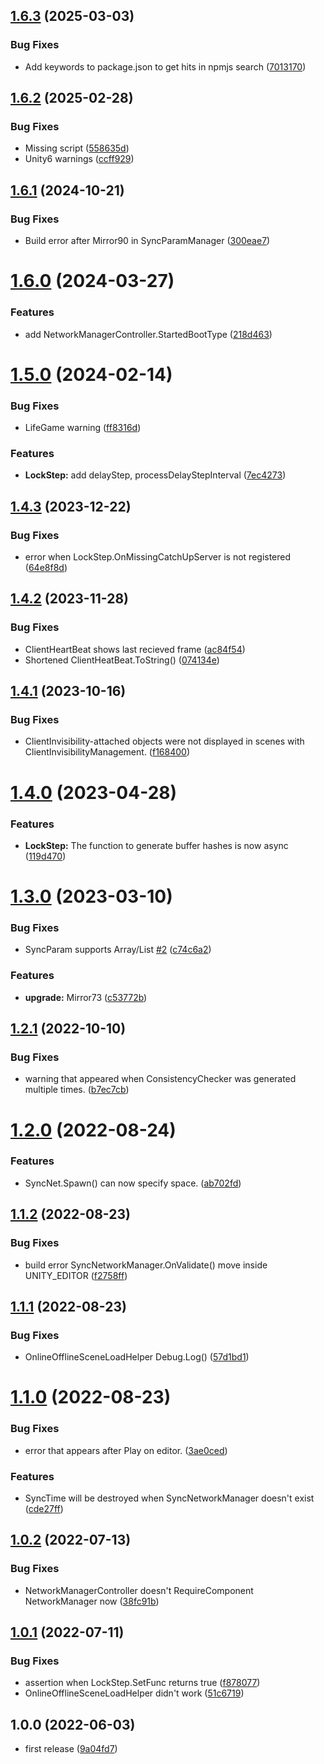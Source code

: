 ## [1.6.3](https://github.com/fuqunaga/SyncUtilForMirror/compare/v1.6.2...v1.6.3) (2025-03-03)


### Bug Fixes

* Add keywords to package.json to get hits in npmjs search ([7013170](https://github.com/fuqunaga/SyncUtilForMirror/commit/701317020137c6b91b100ef8222e7f507d39e80f))

## [1.6.2](https://github.com/fuqunaga/SyncUtilForMirror/compare/v1.6.1...v1.6.2) (2025-02-28)


### Bug Fixes

* Missing script ([558635d](https://github.com/fuqunaga/SyncUtilForMirror/commit/558635de9036187be5a014c4277567e7e24169f0))
* Unity6 warnings ([ccff929](https://github.com/fuqunaga/SyncUtilForMirror/commit/ccff9298ba08cdca4bbdd62913bf9bba26cac514))

## [1.6.1](https://github.com/fuqunaga/SyncUtilForMirror/compare/v1.6.0...v1.6.1) (2024-10-21)


### Bug Fixes

* Build error after Mirror90 in SyncParamManager ([300eae7](https://github.com/fuqunaga/SyncUtilForMirror/commit/300eae70f0e72ee73d58d3bf219d3e794ee4a36a))

# [1.6.0](https://github.com/fuqunaga/SyncUtilForMirror/compare/v1.5.0...v1.6.0) (2024-03-27)


### Features

* add NetworkManagerController.StartedBootType ([218d463](https://github.com/fuqunaga/SyncUtilForMirror/commit/218d46320337ca74bffb8020ab8de4d05f692fd7))

# [1.5.0](https://github.com/fuqunaga/SyncUtilForMirror/compare/v1.4.3...v1.5.0) (2024-02-14)


### Bug Fixes

* LifeGame warning ([ff8316d](https://github.com/fuqunaga/SyncUtilForMirror/commit/ff8316dda1ae413b0540f3ae6cbaf8319a80affa))


### Features

* **LockStep:** add delayStep, processDelayStepInterval ([7ec4273](https://github.com/fuqunaga/SyncUtilForMirror/commit/7ec42731e3979e87ca25561b36ed2b0033052684))

## [1.4.3](https://github.com/fuqunaga/SyncUtilForMirror/compare/v1.4.2...v1.4.3) (2023-12-22)


### Bug Fixes

* error when LockStep.OnMissingCatchUpServer is not registered ([64e8f8d](https://github.com/fuqunaga/SyncUtilForMirror/commit/64e8f8df8b4cdc3929b78a160afc3615cc5cd6a8))

## [1.4.2](https://github.com/fuqunaga/SyncUtilForMirror/compare/v1.4.1...v1.4.2) (2023-11-28)


### Bug Fixes

* ClientHeartBeat shows last recieved frame ([ac84f54](https://github.com/fuqunaga/SyncUtilForMirror/commit/ac84f540a7f80dfedf1f542d309af02eea49cc6f))
* Shortened ClientHeatBeat.ToString() ([074134e](https://github.com/fuqunaga/SyncUtilForMirror/commit/074134e2bd52c4629d117e18b939c9e4835dec0d))

## [1.4.1](https://github.com/fuqunaga/SyncUtilForMirror/compare/v1.4.0...v1.4.1) (2023-10-16)


### Bug Fixes

* ClientInvisibility-attached objects were not displayed in scenes with ClientInvisibilityManagement. ([f168400](https://github.com/fuqunaga/SyncUtilForMirror/commit/f16840035654988100948a0a07ba6e77d74cb900))

# [1.4.0](https://github.com/fuqunaga/SyncUtilForMirror/compare/v1.3.0...v1.4.0) (2023-04-28)


### Features

* **LockStep:** The function to generate buffer hashes is now async ([119d470](https://github.com/fuqunaga/SyncUtilForMirror/commit/119d4701c010cabcae49bbeb092fbbd88be80a39))

# [1.3.0](https://github.com/fuqunaga/SyncUtilForMirror/compare/v1.2.1...v1.3.0) (2023-03-10)


### Bug Fixes

* SyncParam supports Array/List [#2](https://github.com/fuqunaga/SyncUtilForMirror/issues/2) ([c74c6a2](https://github.com/fuqunaga/SyncUtilForMirror/commit/c74c6a25f8a01e99e1ba02c6c62e9b93b45f5a24))


### Features

* **upgrade:** Mirror73 ([c53772b](https://github.com/fuqunaga/SyncUtilForMirror/commit/c53772b625d61095bf2f42b88cb16b7248b2ae52))

## [1.2.1](https://github.com/fuqunaga/SyncUtilForMirror/compare/v1.2.0...v1.2.1) (2022-10-10)


### Bug Fixes

* warning that appeared when ConsistencyChecker was generated multiple times. ([b7ec7cb](https://github.com/fuqunaga/SyncUtilForMirror/commit/b7ec7cbf16c7988ad2aa66ce66d77e6d89140a40))

# [1.2.0](https://github.com/fuqunaga/SyncUtilForMirror/compare/v1.1.2...v1.2.0) (2022-08-24)


### Features

* SyncNet.Spawn() can now specify space. ([ab702fd](https://github.com/fuqunaga/SyncUtilForMirror/commit/ab702fdb65bc0ed91f8ec3247b19948540673108))

## [1.1.2](https://github.com/fuqunaga/SyncUtilForMirror/compare/v1.1.1...v1.1.2) (2022-08-23)


### Bug Fixes

* build error SyncNetworkManager.OnValidate() move inside UNITY_EDITOR ([f2758ff](https://github.com/fuqunaga/SyncUtilForMirror/commit/f2758ff478a6081c0e97095526bfda12d3771cbb))

## [1.1.1](https://github.com/fuqunaga/SyncUtilForMirror/compare/v1.1.0...v1.1.1) (2022-08-23)


### Bug Fixes

* OnlineOfflineSceneLoadHelper Debug.Log() ([57d1bd1](https://github.com/fuqunaga/SyncUtilForMirror/commit/57d1bd1174bf8fcfc9f96308de989a33d7278380))

# [1.1.0](https://github.com/fuqunaga/SyncUtilForMirror/compare/v1.0.2...v1.1.0) (2022-08-23)


### Bug Fixes

*  error that appears after Play on editor. ([3ae0ced](https://github.com/fuqunaga/SyncUtilForMirror/commit/3ae0ced6820c5c3c39f92fc7da99f7ae1a228c36))


### Features

* SyncTime will be destroyed when SyncNetworkManager doesn't exist ([cde27ff](https://github.com/fuqunaga/SyncUtilForMirror/commit/cde27ffacc4393181c7638324a1708fe545b4647))

## [1.0.2](https://github.com/fuqunaga/SyncUtilForMirror/compare/v1.0.1...v1.0.2) (2022-07-13)


### Bug Fixes

* NetworkManagerController doesn't RequireComponent NetworkManager now ([38fc91b](https://github.com/fuqunaga/SyncUtilForMirror/commit/38fc91b49635fea7e2611ff5c6766ce5cafb3601))

## [1.0.1](https://github.com/fuqunaga/SyncUtilForMirror/compare/v1.0.0...v1.0.1) (2022-07-11)


### Bug Fixes

* assertion when LockStep.SetFunc returns true ([f878077](https://github.com/fuqunaga/SyncUtilForMirror/commit/f878077412e7c3ebdbb373d7921ccff31318965b))
* OnlineOfflineSceneLoadHelper didn't work ([51c6719](https://github.com/fuqunaga/SyncUtilForMirror/commit/51c67196033dc144191472173f16bd591612b431))

## 1.0.0 (2022-06-03)

* first release ([9a04fd7](https://github.com/fuqunaga/SyncUtilForMirror/commit/9a04fd701cdfd4db935d72499a7239fbd1e6ce96))
